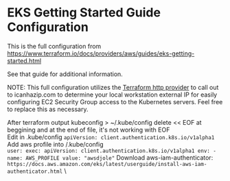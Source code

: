 # EKS Getting Started Guide Configuration

This is the full configuration from https://www.terraform.io/docs/providers/aws/guides/eks-getting-started.html

See that guide for additional information.

NOTE: This full configuration utilizes the [Terraform http provider](https://www.terraform.io/docs/providers/http/index.html) to call out to icanhazip.com to determine your local workstation external IP for easily configuring EC2 Security Group access to the Kubernetes servers. Feel free to replace this as necessary.

After terraform output kubeconfig > ~/.kube/config delete << EOF at beggining and at the end of file, it's not working with EOF \
Edit in .kube/config `apiVersion: client.authentication.k8s.io/v1alpha1` \
Add aws profile into /.kube/config \
      `user:
         exec:
           apiVersion: client.authentication.k8s.io/v1alpha1
           env:
             - name: AWS_PROFILE
               value: "awsdjole"`
 Download aws-iam-authenticator: \
 `https://docs.aws.amazon.com/eks/latest/userguide/install-aws-iam-authenticator.html` \
